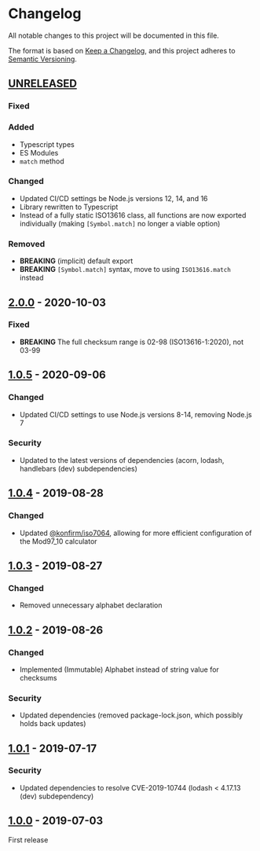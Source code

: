 # Changelog
All notable changes to this project will be documented in this file.

The format is based on [Keep a Changelog](https://keepachangelog.com/en/1.0.0/),
and this project adheres to [Semantic Versioning](https://semver.org/spec/v2.0.0.html).

## [UNRELEASED]

### Fixed
### Added

- Typescript types
- ES Modules
- `match` method

### Changed

- Updated CI/CD settings be Node.js versions 12, 14, and 16
- Library rewritten to Typescript
- Instead of a fully static ISO13616 class, all functions are now exported individually (making `[Symbol.match]` no longer a viable option)

### Removed

- **BREAKING** (implicit) default export
- **BREAKING** `[Symbol.match]` syntax, move to using `ISO13616.match` instead


## [2.0.0] - 2020-10-03

### Fixed
- **BREAKING** The full checksum range is 02-98 (ISO13616-1:2020), not 03-99


## [1.0.5] - 2020-09-06

### Changed
- Updated CI/CD settings to use Node.js versions 8-14, removing Node.js 7

### Security
- Updated to the latest versions of dependencies (acorn, lodash, handlebars (dev) subdependencies)

## [1.0.4] - 2019-08-28

### Changed
- Updated [@konfirm/iso7064](https://github.com/konfirm/node-iso7064), allowing for more efficient configuration of the Mod97_10 calculator

## [1.0.3] - 2019-08-27

### Changed
- Removed unnecessary alphabet declaration

## [1.0.2] - 2019-08-26

### Changed
- Implemented (Immutable) Alphabet instead of string value for checksums

### Security
- Updated dependencies (removed package-lock.json, which possibly holds back updates)


## [1.0.1] - 2019-07-17

### Security
- Updated dependencies to resolve CVE-2019-10744 (lodash < 4.17.13 (dev) subdependency)


## [1.0.0] - 2019-07-03

First release

[unreleased]: https://github.com/konfirm/node-iso13616/compare/v2.0.0...HEAD
[2.0.0]: https://github.com/konfirm/node-iso13616/compare/v1.0.5...v2.0.0
[1.0.5]: https://github.com/konfirm/node-iso13616/compare/v1.0.4...v1.0.5
[1.0.4]: https://github.com/konfirm/node-iso13616/compare/v1.0.3...v1.0.4
[1.0.3]: https://github.com/konfirm/node-iso13616/compare/v1.0.2...v1.0.3
[1.0.2]: https://github.com/konfirm/node-iso13616/compare/v1.0.1...v1.0.2
[1.0.1]: https://github.com/konfirm/node-iso13616/compare/v1.0.0...v1.0.1
[1.0.0]: https://github.com/konfirm/node-iso13616/releases/tag/v1.0.0
